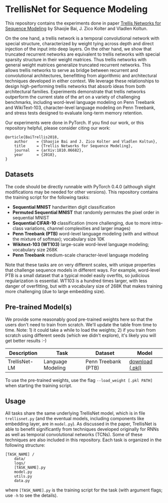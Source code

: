 # TrellisNet for Sequence Modeling



This repository contains the experiments done in paper [Trellis Networks for Sequence Modeling](https://arxiv.org/abs/1810.06682) by Shaojie Bai, J. Zico Kolter and Vladlen Koltun.



On the one hand, a trellis network is a temporal convolutional network with special structure, characterized by weight tying across depth and direct injection of the input into deep layers. On the other hand, we show that truncated recurrent networks are equivalent to trellis networks with special sparsity structure in their weight matrices. Thus trellis networks with general weight matrices generalize truncated recurrent networks. This allows trellis networks to serve as bridge between recurrent and convolutional architectures, benefitting from algorithmic and architectural techniques developed in either context. We leverage these relationships to design high-performing trellis networks that absorb ideas from both architectural families. Experiments demonstrate that trellis networks outperform the current state of the art on a variety of challenging benchmarks, including word-level language modeling on Penn Treebank and WikiText-103, character-level language modeling on Penn Treebank, and stress tests designed to evaluate long-term memory retention.


Our experiments were done in PyTorch. If you find our work, or this repository helpful, please consider citing our work:

```
@article{BaiTrellis2018,
	author    = {Shaojie Bai and J. Zico Kolter and Vladlen Koltun},
	title     = {Trellis Networks for Sequence Modeling},
	journal   = {arXiv:1810.06682},
	year      = {2018},
}
```


## Datasets

The code should be directly runnable with PyTorch 0.4.0 (although slight modifications may be needed for other versions). This repository contains the training script for the following tasks:

- **Sequential MNIST** handwritten digit classification
- **Permuted Sequential MNIST** that randomly permutes the pixel order in sequential MNIST
- **Sequential CIFAR-10** classification (more challenging, due to more intra-class variations, channel complexities and larger images)
- **Penn Treebank (PTB)** word-level language modeling (with and without the mixture of softmax); vocabulary size 10K
- **Wikitext-103 (WT103)** large-scale word-level language modeling; vocabulary size 268K
- **Penn Treebank** medium-scale character-level language modeling

Note that these tasks are on very different scales, with unique properties that challenge sequence models in different ways. For example, word-level PTB is a small dataset that a typical model easily overfits, so judicious regularization is essential. WT103 is a hundred times larger, with less danger of overfitting, but with a vocabulary size of 268K that makes training more challenging (due to large embedding size).

## Pre-trained Model(s)

We provide some reasonably good pre-trained weights here so that the users don't need to train from scratch. We'll update the table from time to time. Note: 1) it could take a while to load the weights; 2) if you train from scratch using different seeds (which we didn't explore), it's likely you will get better results :-)

| Description   | Task              | Dataset             | Model                                                        |
| ------------- | ----------------- | ------------------- | ------------------------------------------------------------ |
| TrellisNet-LM | Language Modeling | Penn Treebank (PTB) | [download (.pkl)](https://drive.google.com/file/d/1LZugAxuDUoYaybYLxVtSc8JMEOeNTxoL/view?usp=sharing) |

To use the pre-trained weights, use the flag `--load_weight [.pkl PATH]` when starting the training script.

## Usage

All tasks share the same underlying TrellisNet model, which is in file `trellisnet.py` (and the eventual models, including components like embedding layer, are in `model.py`). As discussed in the paper, TrellisNet is able to benefit significantly from techniques developed originally for RNNs as well as temporal convolutional networks (TCNs). Some of these techniques are also included in this repository. Each task is organized in the following structure:

```
[TASK_NAME] /
    data/
    logs/
    [TASK_NAME].py
    model.py
    utils.py
    data.py
```

where `[TASK_NAME].py` is the training script for the task (with argument flags; use `-h` to see the details).

